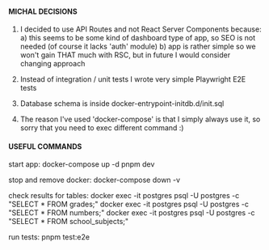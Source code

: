 #### MICHAL DECISIONS ####

1. I decided to use API Routes and not React Server Components because:
   a) this seems to be some kind of dashboard type of app, so SEO is not needed (of course it lacks 'auth' module)
   b) app is rather simple so we won't gain THAT much with RSC, but in future I would consider changing approach

3. Instead of integration / unit tests I wrote very simple Playwright E2E tests
4. Database schema is inside docker-entrypoint-initdb.d/init.sql
5. The reason I've used 'docker-compose' is that I simply always use it, so sorry that you need to exec different command :)



#### USEFUL COMMANDS ###

start app:
docker-compose up -d
pnpm dev


stop and remove docker:
docker-compose down -v


check results for tables:
docker exec -it postgres psql -U postgres -c "SELECT * FROM grades;"
docker exec -it postgres psql -U postgres -c "SELECT * FROM numbers;"
docker exec -it postgres psql -U postgres -c "SELECT * FROM school_subjects;"


run tests:
pnpm test:e2e

